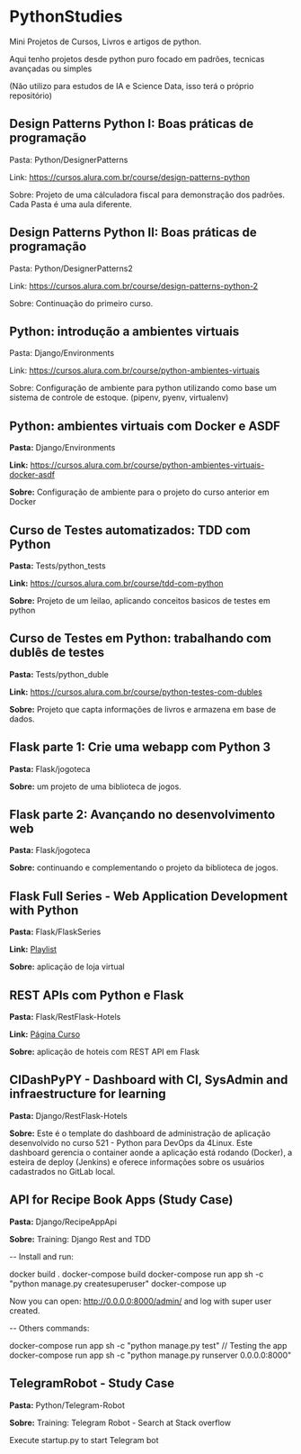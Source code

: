 # PythonStudies

Mini Projetos de Cursos, Livros e artigos de python.

Aqui tenho projetos desde python puro focado em padrões, tecnicas avançadas ou simples

(Não utilizo para estudos de IA e Science Data, isso terá o próprio repositório)



## Design Patterns Python I: Boas práticas de programação
Pasta: Python/DesignerPatterns

Link: https://cursos.alura.com.br/course/design-patterns-python

Sobre: Projeto de uma cálculadora fiscal para demonstração dos padrões. Cada Pasta é uma aula diferente.


## Design Patterns Python II: Boas práticas de programação
Pasta: Python/DesignerPatterns2

Link: https://cursos.alura.com.br/course/design-patterns-python-2

Sobre: Continuação do primeiro curso.


## Python: introdução a ambientes virtuais
Pasta: Django/Environments

Link: https://cursos.alura.com.br/course/python-ambientes-virtuais

Sobre: Configuração de ambiente para python utilizando como base um sistema de controle de estoque. (pipenv, pyenv, virtualenv)


## Python: ambientes virtuais com Docker e ASDF
**Pasta:** Django/Environments

**Link:** https://cursos.alura.com.br/course/python-ambientes-virtuais-docker-asdf

**Sobre:** Configuração de ambiente para o projeto do curso anterior em Docker


## Curso de Testes automatizados: TDD com Python
**Pasta:** Tests/python_tests

**Link:** https://cursos.alura.com.br/course/tdd-com-python

**Sobre:** Projeto de um leilao, aplicando conceitos basicos de testes em python



## Curso de Testes em Python: trabalhando com dublês de testes
**Pasta:** Tests/python_duble

**Link:** https://cursos.alura.com.br/course/python-testes-com-dubles

**Sobre:** Projeto que capta informações de livros e armazena em base de dados.


## Flask parte 1: Crie uma webapp com Python 3
**Pasta:** Flask/jogoteca

**Sobre:** um projeto de uma biblioteca de jogos.


## Flask parte 2: Avançando no desenvolvimento web
**Pasta:** Flask/jogoteca

**Sobre:** continuando e complementando o projeto da biblioteca de jogos.


## Flask Full Series - Web Application Development with Python
**Pasta:** Flask/FlaskSeries

**Link:** [Playlist](https://www.youtube.com/watch?v=p068JokuThU&list=PLOkVupluCIjuPtTkhO6jmA76uQR994Wvi)

**Sobre:** aplicação de loja virtual


## REST APIs com Python e Flask
**Pasta:** Flask/RestFlask-Hotels

**Link:** [Página Curso](https://www.udemy.com/course/rest-apis-com-python-e-flask/)

**Sobre:** aplicação de hoteis com REST API em Flask


## CIDashPyPY - Dashboard with CI, SysAdmin and infraestructure for learning
**Pasta:** Django/RestFlask-Hotels

**Sobre:** Este é o template do dashboard de administração de aplicação desenvolvido no curso 521 - Python para DevOps da 4Linux. Este dashboard gerencia o container aonde a aplicação está rodando (Docker), a esteira de deploy (Jenkins) e oferece informações sobre os usuários cadastrados no GitLab local.


## API for Recipe Book Apps (Study Case) 
**Pasta:** Django/RecipeAppApi

**Sobre:** Training: Django Rest and TDD

-- Install and run:

docker build .
docker-compose build
docker-compose run app sh -c "python manage.py createsuperuser"
docker-compose up

Now you can open: http://0.0.0.0:8000/admin/ and log with super user created.

-- Others commands:

docker-compose run app sh -c "python manage.py test"  // Testing the app
docker-compose run app sh -c "python manage.py runserver 0.0.0.0:8000"


## TelegramRobot - Study Case
**Pasta:** Python/Telegram-Robot

**Sobre:** Training: Telegram Robot - Search at Stack overflow

Execute startup.py to start Telegram bot